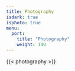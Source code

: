 ```yaml
---
title: Photography
isdark: true
isphoto: true
menu:
  port:
    title: "Photography"
    weight: 140
---
```



{{< photography >}}